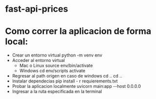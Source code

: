 # fast-api-prices


# Como correr la aplicacion de forma local:

 - Crear un entorno virtual python -m venv env
 - Acceder al entorno virtual 
    - Mac o Linux source env/bin/activate
    - Windows cd env/scripts activate
 - Regresar al path origen en caso de windows cd .. cd ..
 - Instalar dependecias pip install - r requierements.txt
 - Probar la aplicacion localmente uvicorn main:app --host 0.0.0.0
 - Ingresar a la ruta especificada en la terminal